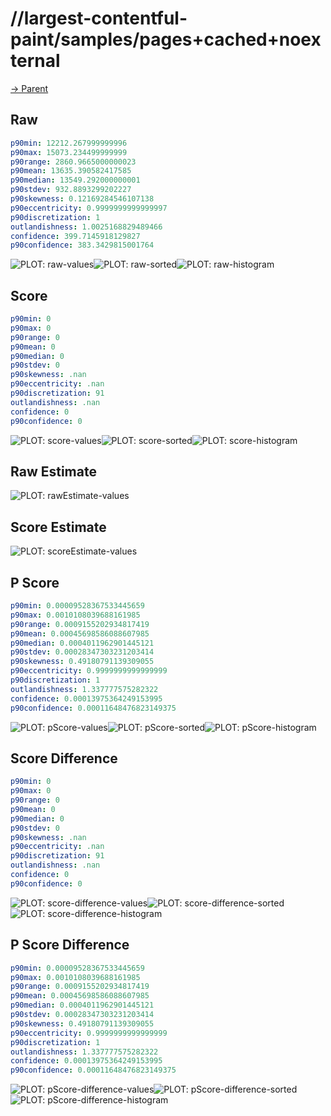 
# //largest-contentful-paint/samples/pages+cached+noexternal

[→ Parent](../..)


## Raw


```yaml
p90min: 12212.267999999996
p90max: 15073.234499999999
p90range: 2860.9665000000023
p90mean: 13635.390582417585
p90median: 13549.292000000001
p90stdev: 932.8893299202227
p90skewness: 0.12169284546107138
p90eccentricity: 0.9999999999999997
p90discretization: 1
outlandishness: 1.0025168829489466
confidence: 399.7145918129827
p90confidence: 383.3429815001764

```

![PLOT: raw-values](./raw/values.svg)![PLOT: raw-sorted](./raw/sorted.svg)![PLOT: raw-histogram](./raw/histogram.svg)
## Score


```yaml
p90min: 0
p90max: 0
p90range: 0
p90mean: 0
p90median: 0
p90stdev: 0
p90skewness: .nan
p90eccentricity: .nan
p90discretization: 91
outlandishness: .nan
confidence: 0
p90confidence: 0

```

![PLOT: score-values](./score/values.svg)![PLOT: score-sorted](./score/sorted.svg)![PLOT: score-histogram](./score/histogram.svg)
## Raw Estimate

![PLOT: rawEstimate-values](./rawEstimate/values.svg)
## Score Estimate

![PLOT: scoreEstimate-values](./scoreEstimate/values.svg)
## P Score


```yaml
p90min: 0.00009528367533445659
p90max: 0.0010108039688161985
p90range: 0.0009155202934817419
p90mean: 0.00045698586088607985
p90median: 0.0004011962901445121
p90stdev: 0.00028347303231203414
p90skewness: 0.49180791139309055
p90eccentricity: 0.9999999999999999
p90discretization: 1
outlandishness: 1.337777575282322
confidence: 0.00013975364249153995
p90confidence: 0.00011648476823149375

```

![PLOT: pScore-values](./pScore/values.svg)![PLOT: pScore-sorted](./pScore/sorted.svg)![PLOT: pScore-histogram](./pScore/histogram.svg)
## Score Difference


```yaml
p90min: 0
p90max: 0
p90range: 0
p90mean: 0
p90median: 0
p90stdev: 0
p90skewness: .nan
p90eccentricity: .nan
p90discretization: 91
outlandishness: .nan
confidence: 0
p90confidence: 0

```

![PLOT: score-difference-values](./score-difference/values.svg)![PLOT: score-difference-sorted](./score-difference/sorted.svg)![PLOT: score-difference-histogram](./score-difference/histogram.svg)
## P Score Difference


```yaml
p90min: 0.00009528367533445659
p90max: 0.0010108039688161985
p90range: 0.0009155202934817419
p90mean: 0.00045698586088607985
p90median: 0.0004011962901445121
p90stdev: 0.00028347303231203414
p90skewness: 0.49180791139309055
p90eccentricity: 0.9999999999999999
p90discretization: 1
outlandishness: 1.337777575282322
confidence: 0.00013975364249153995
p90confidence: 0.00011648476823149375

```

![PLOT: pScore-difference-values](./pScore-difference/values.svg)![PLOT: pScore-difference-sorted](./pScore-difference/sorted.svg)![PLOT: pScore-difference-histogram](./pScore-difference/histogram.svg)